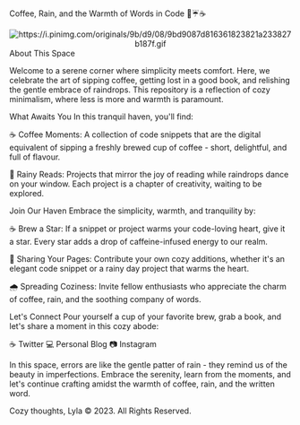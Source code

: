 Coffee, Rain, and the Warmth of Words in Code 📃☔☕
<div align="center">
  <img src="https://your-image-url.com" alt="https://i.pinimg.com/originals/9b/d9/08/9bd9087d816361823821a233827b187f.gif">
</div>
About This Space

Welcome to a serene corner where simplicity meets comfort. Here, we celebrate the art of sipping coffee, getting lost in a good book, and relishing the gentle embrace of raindrops. This repository is a reflection of cozy minimalism, where less is more and warmth is paramount.

What Awaits You
In this tranquil haven, you'll find:

☕️ Coffee Moments: A collection of code snippets that are the digital equivalent of sipping a freshly brewed cup of coffee - short, delightful, and full of flavour.

📖 Rainy Reads: Projects that mirror the joy of reading while raindrops dance on your window. Each project is a chapter of creativity, waiting to be explored.

Join Our Haven
Embrace the simplicity, warmth, and tranquility by:

☕️ Brew a Star: If a snippet or project warms your code-loving heart, give it a star. Every star adds a drop of caffeine-infused energy to our realm.

📑 Sharing Your Pages: Contribute your own cozy additions, whether it's an elegant code snippet or a rainy day project that warms the heart.

🌧️ Spreading Coziness: Invite fellow enthusiasts who appreciate the charm of coffee, rain, and the soothing company of words.

Let's Connect
Pour yourself a cup of your favorite brew, grab a book, and let's share a moment in this cozy abode:

☕️ Twitter
💻 Personal Blog
📷 Instagram

In this space, errors are like the gentle patter of rain - they remind us of the beauty in imperfections. Embrace the serenity, learn from the moments, and let's continue crafting amidst the warmth of coffee, rain, and the written word.

Cozy thoughts,
Lyla
© 2023. All Rights Reserved.
